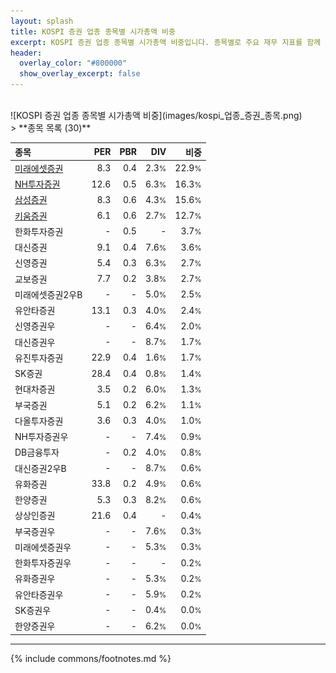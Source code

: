 ```yaml
---
layout: splash
title: KOSPI 증권 업종 종목별 시가총액 비중
excerpt: KOSPI 증권 업종 종목별 시가총액 비중입니다. 종목별로 주요 재무 지표를 함께 표시합니다.
header:
  overlay_color: "#800000"
  show_overlay_excerpt: false
---
```

<br>
![KOSPI 증권 업종 종목별 시가총액 비중](images/kospi_업종_증권_종목.png)
<br>
> **종목 목록 (30)**<a id="list"></a>

| **종목** | **PER** | **PBR** | **DIV** | **비중** |
| :------- | ------: | ------: | ------: | -------: |
| [미래에셋증권](/006800/) | 8.3 | 0.4 | 2.3<small>%</small> | 22.9<small>%</small> |
| [NH투자증권](/005940/) | 12.6 | 0.5 | 6.3<small>%</small> | 16.3<small>%</small> |
| [삼성증권](/016360/) | 8.3 | 0.6 | 4.3<small>%</small> | 15.6<small>%</small> |
| [키움증권](/039490/) | 6.1 | 0.6 | 2.7<small>%</small> | 12.7<small>%</small> |
| 한화투자증권 | - | 0.5 | - | 3.7<small>%</small> |
| 대신증권 | 9.1 | 0.4 | 7.6<small>%</small> | 3.6<small>%</small> |
| 신영증권 | 5.4 | 0.3 | 6.3<small>%</small> | 2.7<small>%</small> |
| 교보증권 | 7.7 | 0.2 | 3.8<small>%</small> | 2.7<small>%</small> |
| 미래에셋증권2우B | - | - | 5.0<small>%</small> | 2.5<small>%</small> |
| 유안타증권 | 13.1 | 0.3 | 4.0<small>%</small> | 2.4<small>%</small> |
| 신영증권우 | - | - | 6.4<small>%</small> | 2.0<small>%</small> |
| 대신증권우 | - | - | 8.7<small>%</small> | 1.7<small>%</small> |
| 유진투자증권 | 22.9 | 0.4 | 1.6<small>%</small> | 1.7<small>%</small> |
| SK증권 | 28.4 | 0.4 | 0.8<small>%</small> | 1.4<small>%</small> |
| 현대차증권 | 3.5 | 0.2 | 6.0<small>%</small> | 1.3<small>%</small> |
| 부국증권 | 5.1 | 0.2 | 6.2<small>%</small> | 1.1<small>%</small> |
| 다올투자증권 | 3.6 | 0.3 | 4.0<small>%</small> | 1.0<small>%</small> |
| NH투자증권우 | - | - | 7.4<small>%</small> | 0.9<small>%</small> |
| DB금융투자 | - | 0.2 | 4.0<small>%</small> | 0.8<small>%</small> |
| 대신증권2우B | - | - | 8.7<small>%</small> | 0.6<small>%</small> |
| 유화증권 | 33.8 | 0.2 | 4.9<small>%</small> | 0.6<small>%</small> |
| 한양증권 | 5.3 | 0.3 | 8.2<small>%</small> | 0.6<small>%</small> |
| 상상인증권 | 21.6 | 0.4 | - | 0.4<small>%</small> |
| 부국증권우 | - | - | 7.6<small>%</small> | 0.3<small>%</small> |
| 미래에셋증권우 | - | - | 5.3<small>%</small> | 0.3<small>%</small> |
| 한화투자증권우 | - | - | - | 0.2<small>%</small> |
| 유화증권우 | - | - | 5.3<small>%</small> | 0.2<small>%</small> |
| 유안타증권우 | - | - | 5.9<small>%</small> | 0.2<small>%</small> |
| SK증권우 | - | - | 0.4<small>%</small> | 0.0<small>%</small> |
| 한양증권우 | - | - | 6.2<small>%</small> | 0.0<small>%</small> |

---
{% include commons/footnotes.md %}